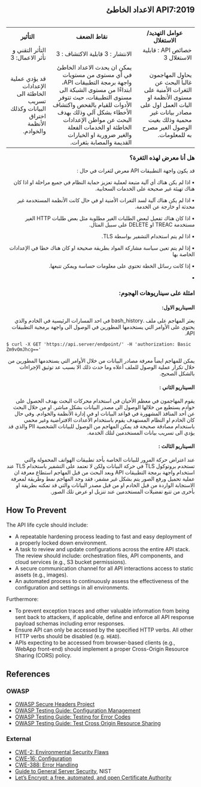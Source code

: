 <h2 dir='rtl' align='right'> API7:2019 الاعداد الخاطئ</h2>

<table dir='rtl' align="right">
  <tr>
    <th>عوامل التهديد/ الاستغلال  </th>
    <th> نقاط الضعف </th>
    <th> التأثير </th>
    <tr>
    <td> خصائص API : قابلية الاستغلال 3</td>
    <td> الانتشار : 3 قابلية الاكتشاف : 3  </td>
    <td> التأثر التقني و تأثر الاعمال: 3 </td>
  </tr> 
     <td> يحاول المهاجمون غالباً البحث عن الثغرات الأمنية على مستوى الأنظمة او اليات العمل اول على مصادر بيانات غير محمية وذلك بغيت الوصول الغير مصرح به للمعلومات. </td>
    <td> يمكن ان يحدث الاعداد الخاطئ في أي مستوى من مستويات واجهة برمجة التطبيقات API، ابتداءًا من مستوى الشبكة الى مستوى التطبيقات، حيث تتوفر الأدوات للقيام بالفحص واكتشاف الأخطاء بشكل آلي وذلك بهدف البحث عن مواطن الإعدادات الخاطئة او الخدمات الفعلة والغير ضرورية او الخيارات القديمة والمصابة بثغرات. </td>
    <td> قد يؤدي عملية الإعدادات الخاطئة الى تسريب البيانات وكذلك اختراق الأنظمة والخوادم. </td>    
  </tr>
  </table>

<h3 dir='rtl' align='right'>هل أنا معرض لهذه الثغرة؟</h3>

<p dir='rtl' align='right'> قد يكون واجهة التطبيقات API معرض لثغرات في حال :

<p dir='rtl' align='right'>▪️ اذا لم يكن هناك أي آلية متبعة لعملية تعزيز حماية النظام في جميع مراحلة او اذا كان هناك تهيئة غير صحيحة على الخدمات السحابية.
<p dir='rtl' align='right'>▪️ اذا لم يكن هناك آلية لسد الثغرات الأمنية او في حال كانت الأنظمة المستخدمة غير محدثة او خارجة عن الخدمة.
<p dir='rtl' align='right'>▪️ اذا كان هناك تفعيل لبعض الطلبات الغير مطلوبة مثل بعض طلبات HTTP الغير مستخدمة TREAC او DELETE على سبيل المثال.
<p dir='rtl' align='right'>▪️  اذا لم يتم استخدام التشفير بواسطة TLS. 
<p dir='rtl' align='right'>▪️ إذا لم يتم تعين سياسة مشاركة المواد بطريقة صحيحة او كان هناك خطا في الإعدادات الخاصة بها
<p dir='rtl' align='right'>▪️ إذا كانت رسائل الخطة تحتوي على معلومات حساسة ويمكن تتبعها.   

<p dir='rtl' align='right'>▪️    

<h3 dir='rtl' align='right'> امثلة على سيناريوهات الهجوم: </h3>

<h4 dir='rtl' align='right'>السيناريو الاول: </h4>

<p dir='rtl' align='right'> يعثر المهاجم على ملف .bash_history في احد المسارات الرئيسية في الخادم والذي يحتوي على الأوامر التي يستخدمها المطورين في الوصول الى واجهة برمجية التطبيقات API.

```
$ curl -X GET 'https://api.server/endpoint/' -H 'authorization: Basic Zm9vOmJhcg=='
```
<p dir='rtl' align='right'> يمكن للمهاجم ايضاً معرفة مصادر البيانات من خلال الأوامر التي يستخدمها المطورين من خلال تكرار عملية الوصول للملف أعلاه وما حدث ذلك الا بسبب عد توثيق الإجراءات بالشكل الصحيح.

    
<h4 dir='rtl' align='right'>السيناريو الثاني : </h4>

<p dir='rtl' align='right'> يقوم المهاجمون في معظم الأحيان في استخدام محركات البحث بهدف الحصول على خوادم يستطيع من خلالها الوصول الى مصدر البيانات بشكل مباشر. او من خلال البحث عن أحد المنافذ المشهورة في قواعد البيانات او في إدارة الأنظمة والخوادم.  وفي حال كان الخادم او النظام المستهدف يقوم باستخدام الأعدادت الافتراضية وغير محمي باستخدام مصادقة صحيحة قد يمكن المهاجم من الوصول للبيانات الشخصية PII والذي قد يؤدي الى تسريب بيانات المستخدمين لتلك الخدمة.

<h4 dir='rtl' align='right'>السيناريو الثالث  : </h4>

<p dir='rtl' align='right'> عند اعتراض حركة المرور للبيانات الخاصة بأحد تطبيقات الهواتف المحمولة والتي تستخدم بروتوكول TLS  في حركة البيانات ولكن  لا تعتمد على التشفير باستخدام TLS  عند استخدام واجهة برمجة التطبيقات API وبعد البحث من قبل المهاجم استطاع معرفة ان عملية تحميل ورفع الصور يتم بشكل غير مشفر، فقد وجد المهاجم نمط وطريقة لمعرفة الاستجابة الواردة من قبل الخادم او من قبل مصدر البيانات والتي قد تمكنه بطريقة او بأخرى من تتبع تفضيلات المستخدمين عند تنزيل او عرض تلك الصور.

## How To Prevent

The API life cycle should include:

* A repeatable hardening process leading to fast and easy deployment of a
  properly locked down environment.
* A task to review and update configurations across the entire API stack. The
  review should include: orchestration files, API components, and cloud services
  (e.g., S3 bucket permissions).
* A secure communication channel for all API interactions access to static
  assets (e.g., images).
* An automated process to continuously assess the effectiveness of the
  configuration and settings in all environments.

Furthermore:

* To prevent exception traces and other valuable information from being sent
  back to attackers, if applicable, define and enforce all API response payload
  schemas including error responses.
* Ensure API can only be accessed by the specified HTTP verbs. All other HTTP
  verbs should be disabled (e.g. `HEAD`).
* APIs expecting to be accessed from browser-based clients (e.g., WebApp
  front-end) should implement a proper Cross-Origin Resource Sharing (CORS)
  policy.

## References

### OWASP

* [OWASP Secure Headers Project][1]
* [OWASP Testing Guide: Configuration Management][2]
* [OWASP Testing Guide: Testing for Error Codes][3]
* [OWASP Testing Guide: Test Cross Origin Resource Sharing][9]

### External

* [CWE-2: Environmental Security Flaws][4]
* [CWE-16: Configuration][5]
* [CWE-388: Error Handling][6]
* [Guide to General Server Security][7], NIST
* [Let’s Encrypt: a free, automated, and open Certificate Authority][8]

[1]: https://www.owasp.org/index.php/OWASP_Secure_Headers_Project
[2]: https://www.owasp.org/index.php/Testing_for_configuration_management
[3]: https://www.owasp.org/index.php/Testing_for_Error_Code_(OTG-ERR-001)
[4]: https://cwe.mitre.org/data/definitions/2.html
[5]: https://cwe.mitre.org/data/definitions/16.html
[6]: https://cwe.mitre.org/data/definitions/388.html
[7]: https://csrc.nist.gov/publications/detail/sp/800-123/final
[8]: https://letsencrypt.org/
[9]: https://www.owasp.org/index.php/Test_Cross_Origin_Resource_Sharing_(OTG-CLIENT-007)
